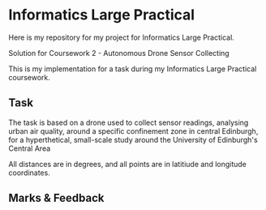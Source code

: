 # Informatics Large Practical
Here is my repository for my project for Informatics Large Practical.

Solution for Coursework 2 - Autonomous Drone Sensor Collecting

This is my implementation for a task during my Informatics Large Practical coursework. 

## Task
The task is based on a drone used to collect sensor readings, analysing urban air quality,
around a specific confinement zone in central Edinburgh, for a hyperthetical, small-scale
study around the University of Edinburgh's Central Area

All distances are in degrees, and all points are in latitiude and longitude coordinates.


## Marks & Feedback

